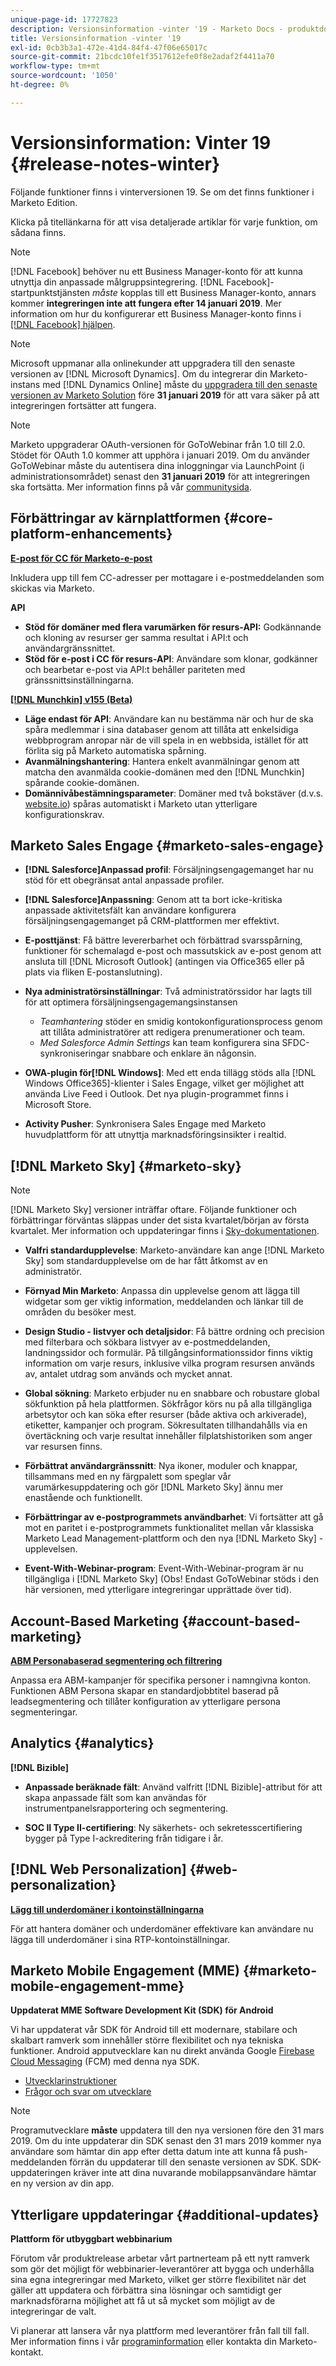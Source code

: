 ```yaml
---
unique-page-id: 17727823
description: Versionsinformation -vinter '19 - Marketo Docs - produktdokumentation
title: Versionsinformation -vinter '19
exl-id: 0cb3b3a1-472e-41d4-84f4-47f06e65017c
source-git-commit: 21bcdc10fe1f3517612efe0f8e2adaf2f4411a70
workflow-type: tm+mt
source-wordcount: '1050'
ht-degree: 0%

---
```


# Versionsinformation: Vinter 19 {#release-notes-winter}

Följande funktioner finns i vinterversionen 19. Se om det finns funktioner i Marketo Edition.

Klicka på titellänkarna för att visa detaljerade artiklar för varje funktion, om sådana finns.

>[!NOTE]
>
>[!DNL Facebook] behöver nu ett Business Manager-konto för att kunna utnyttja din anpassade målgruppsintegrering. [!DNL Facebook]-startpunktstjänsten *måste* kopplas till ett Business Manager-konto, annars kommer **integreringen inte att fungera efter 14 januari 2019**. Mer information om hur du konfigurerar ett Business Manager-konto finns i [[!DNL Facebook] hjälpen](https://www.facebook.com/business/help/1710077379203657).

>[!NOTE]
>
>Microsoft uppmanar alla onlinekunder att uppgradera till den senaste versionen av [!DNL Microsoft Dynamics]. Om du integrerar din Marketo-instans med [!DNL Dynamics Online] måste du [uppgradera till den senaste versionen av Marketo Solution](/help/marketo/product-docs/crm-sync/microsoft-dynamics-sync/sync-setup/update-the-marketo-solution-for-microsoft-dynamics.md) före **31 januari 2019** för att vara säker på att integreringen fortsätter att fungera.

>[!NOTE]
>
>Marketo uppgraderar OAuth-versionen för GoToWebinar från 1.0 till 2.0. Stödet för OAuth 1.0 kommer att upphöra i januari 2019. Om du använder GoToWebinar måste du autentisera dina inloggningar via LaunchPoint (i administrationsområdet) senast den **31 januari 2019** för att integreringen ska fortsätta. Mer information finns på vår [communitysida](https://nation.marketo.com/docs/DOC-6739-gotowebinar-authentication-change-take-action-before-1312019).

## Förbättringar av kärnplattformen {#core-platform-enhancements}

**[E-post för CC för Marketo-e-post](/help/marketo/product-docs/email-marketing/general/email-cc.md)**

Inkludera upp till fem CC-adresser per mottagare i e-postmeddelanden som skickas via Marketo.

**API**

* **Stöd för domäner med flera varumärken för resurs-API:** Godkännande och kloning av resurser ger samma resultat i API:t och användargränssnittet.
* **Stöd för e-post i CC för resurs-API**: Användare som klonar, godkänner och bearbetar e-post via API:t behåller pariteten med gränssnittsinställningarna.

**[[!DNL Munchkin] v155 (Beta)](https://developers.marketo.com/javascript-api/lead-tracking/configuration/)**

* **Läge endast för API**: Användare kan nu bestämma när och hur de ska spåra medlemmar i sina databaser genom att tillåta att enkelsidiga webbprogram anropar när de vill spela in en webbsida, istället för att förlita sig på Marketo automatiska spårning.
* **Avanmälningshantering**: Hantera enkelt avanmälningar genom att matcha den avanmälda cookie-domänen med den [!DNL Munchkin] spårande cookie-domänen.
* **Domännivåbestämningsparameter**: Domäner med två bokstäver (d.v.s. [website.io](https://website.io)) spåras automatiskt i Marketo utan ytterligare konfigurationskrav.

## Marketo Sales Engage {#marketo-sales-engage}

* **[!DNL Salesforce]Anpassad profil**: Försäljningsengagemanget har nu stöd för ett obegränsat antal anpassade profiler.

* **[!DNL Salesforce]Anpassning**: Genom att ta bort icke-kritiska anpassade aktivitetsfält kan användare konfigurera försäljningsengagemanget på CRM-plattformen mer effektivt.
* **E-posttjänst**: Få bättre levererbarhet och förbättrad svarsspårning, funktioner för schemalagd e-post och massutskick av e-post genom att ansluta till [!DNL Microsoft Outlook] (antingen via Office365 eller på plats via fliken E-postanslutning).
* **Nya administratörsinställningar**: Två administratörssidor har lagts till för att optimera försäljningsengagemangsinstansen

   * *Teamhantering* stöder en smidig kontokonfigurationsprocess genom att tillåta administratörer att redigera prenumerationer och team.
   * *Med Salesforce Admin Settings* kan team konfigurera sina SFDC-synkroniseringar snabbare och enklare än någonsin.

* **OWA-plugin för[!DNL Windows]**: Med ett enda tillägg stöds alla [!DNL Windows Office365]-klienter i Sales Engage, vilket ger möjlighet att använda Live Feed i Outlook. Det nya plugin-programmet finns i Microsoft Store.
* **Activity Pusher**: Synkronisera Sales Engage med Marketo huvudplattform för att utnyttja marknadsföringsinsikter i realtid.

## [!DNL Marketo Sky] {#marketo-sky}

>[!NOTE]
>
>[!DNL Marketo Sky] versioner inträffar oftare. Följande funktioner och förbättringar förväntas släppas under det sista kvartalet/början av första kvartalet. Mer information och uppdateringar finns i [Sky-dokumentationen](https://help.marketo.com/).

* **Valfri standardupplevelse**: Marketo-användare kan ange [!DNL Marketo Sky] som standardupplevelse om de har fått åtkomst av en administratör.

* **Förnyad Min Marketo**: Anpassa din upplevelse genom att lägga till widgetar som ger viktig information, meddelanden och länkar till de områden du besöker mest.

* **Design Studio - listvyer och detaljsidor**: Få bättre ordning och precision med filterbara och sökbara listvyer av e-postmeddelanden, landningssidor och formulär. På tillgångsinformationssidor finns viktig information om varje resurs, inklusive vilka program resursen används av, antalet utdrag som används och mycket annat.

* **Global sökning**: Marketo erbjuder nu en snabbare och robustare global sökfunktion på hela plattformen. Sökfrågor körs nu på alla tillgängliga arbetsytor och kan söka efter resurser (både aktiva och arkiverade), etiketter, kampanjer och program. Sökresultaten tillhandahålls via en övertäckning och varje resultat innehåller filplatshistoriken som anger var resursen finns.

* **Förbättrat användargränssnitt**: Nya ikoner, moduler och knappar, tillsammans med en ny färgpalett som speglar vår varumärkesuppdatering och gör [!DNL Marketo Sky] ännu mer enastående och funktionellt.

* **Förbättringar av e-postprogrammets användbarhet**: Vi fortsätter att gå mot en paritet i e-postprogrammets funktionalitet mellan vår klassiska Marketo Lead Management-plattform och den nya [!DNL Marketo Sky] -upplevelsen.
* **Event-With-Webinar-program**: Event-With-Webinar-program är nu tillgängliga i [!DNL Marketo Sky] (Obs! Endast GoToWebinar stöds i den här versionen, med ytterligare integreringar upprättade över tid).

## Account-Based Marketing {#account-based-marketing}

**[ABM Personabaserad segmentering och filtrering](/help/marketo/product-docs/target-account-management/using-personas.md)**

Anpassa era ABM-kampanjer för specifika personer i namngivna konton. Funktionen ABM Persona skapar en standardjobbtitel baserad på leadsegmentering och tillåter konfiguration av ytterligare persona segmenteringar.

## Analytics  {#analytics}

**[!DNL Bizible]**

* **Anpassade beräknade fält**: Använd valfritt [!DNL Bizible]-attribut för att skapa anpassade fält som kan användas för instrumentpanelsrapportering och segmentering.

* **SOC II Type II-certifiering**: Ny säkerhets- och sekretesscertifiering bygger på Type I-ackreditering från tidigare i år.

## [!DNL Web Personalization] {#web-personalization}

**[Lägg till underdomäner i kontoinställningarna](/help/marketo/product-docs/web-personalization/getting-started/workspaces-in-web-personalization.md)**

För att hantera domäner och underdomäner effektivare kan användare nu lägga till underdomäner i sina RTP-kontoinställningar.

## Marketo Mobile Engagement (MME) {#marketo-mobile-engagement-mme}

**Uppdaterat MME Software Development Kit (SDK) för Android**

Vi har uppdaterat vår SDK för Android till ett modernare, stabilare och skalbart ramverk som innehåller större flexibilitet och nya tekniska funktioner. Android apputvecklare kan nu direkt använda Google [Firebase Cloud Messaging](https://firebase.google.com/docs/cloud-messaging/) (FCM) med denna nya SDK.

* [Utvecklarinstruktioner](https://developers.marketo.com/mobile/installation/#android_adding_fcm_to_your_application)
* [Frågor och svar om utvecklare](https://developers.marketo.com/mobile/installation/#android_fcm_faq)

>[!NOTE]
>
>Programutvecklare **måste** uppdatera till den nya versionen före den 31 mars 2019. Om du inte uppdaterar din SDK senast den 31 mars 2019 kommer nya användare som hämtar din app efter detta datum inte att kunna få push-meddelanden förrän du uppdaterar till den senaste versionen av SDK. SDK-uppdateringen kräver inte att dina nuvarande mobilappsanvändare hämtar en ny version av din app.

## Ytterligare uppdateringar {#additional-updates}

**Plattform för utbyggbart webbinarium**

Förutom vår produktrelease arbetar vårt partnerteam på ett nytt ramverk som gör det möjligt för webbinarier-leverantörer att bygga och underhålla sina egna integreringar med Marketo, vilket ger större flexibilitet när det gäller att uppdatera och förbättra sina lösningar och samtidigt ger marknadsförarna möjlighet att få ut så mycket som möjligt av de integreringar de valt.

Vi planerar att lansera vår nya plattform med leverantörer från fall till fall. Mer information finns i vår [programinformation](https://www.marketo.com/why-marketo/partners/technology/) eller kontakta din Marketo-kontakt.
